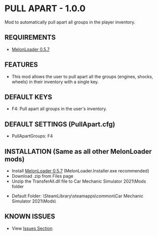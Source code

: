 # PULL APART - 1.0.0
Mod to automatically pull apart all groups in the player inventory.

## REQUIREMENTS
* [MelonLoader 0.5.7](https://github.com/LavaGang/MelonLoader/releases/tag/v0.5.7)

## FEATURES
* This mod allows the user to pull apart all the groups (engines, shocks, wheels) in their inventory with a single key.

## DEFAULT KEYS
* F4: Pull apart all groups in the user's inventory.

## DEFAULT SETTINGS (PullApart.cfg)
* PullApartGroups: F4

## INSTALLATION (Same as all other MelonLoader mods)
* Install [MelonLoader 0.5.7](https://github.com/LavaGang/MelonLoader/releases/tag/v0.5.7) (MelonLoader.Installer.exe recommended)
* Download .zip from Files page
* Unzip the TransferAll.dll file to Car Mechanic Simulator 2021\Mods folder
- Default Folder: \SteamLibrary\steamapps\common\Car Mechanic Simulator 2021\Mods\

## KNOWN ISSUES
* View [Issues Section](https://github.com/mannly01/PullApart/issues)